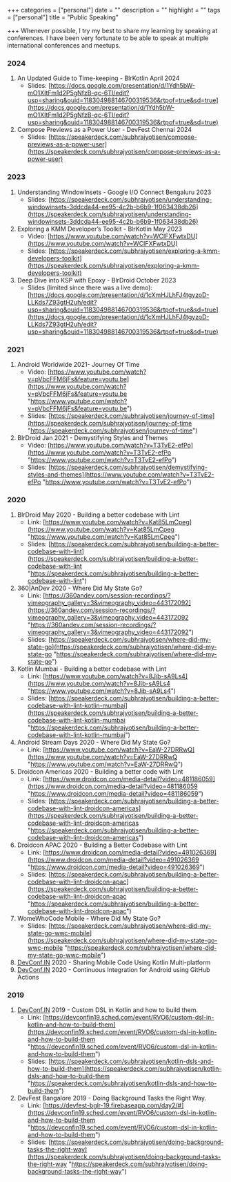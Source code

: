 +++
categories = ["personal"]
date = ""
description = ""
highlight = ""
tags = ["personal"]
title = "Public Speaking"

+++
Whenever possible, I try my best to share my learning by speaking at conferences. I have been very fortunate to be able to speak at multiple international conferences and meetups.

### 2024

1. An Updated Guide to Time-keeping - BlrKotlin April 2024
   * Slides: [https://docs.google.com/presentation/d/1Ydh5bW-mO1XItFm1d2P5gNfzB-qc-6TI/edit?usp=sharing&ouid=118304988146700319536&rtpof=true&sd=true](https://docs.google.com/presentation/d/1Ydh5bW-mO1XItFm1d2P5gNfzB-qc-6TI/edit?usp=sharing&ouid=118304988146700319536&rtpof=true&sd=true)
2. Compose Previews as a Power User - DevFest Chennai 2024
   * Slides: [https://speakerdeck.com/subhrajyotisen/compose-previews-as-a-power-user](https://speakerdeck.com/subhrajyotisen/compose-previews-as-a-power-user)
### 2023

1. Understanding WindowInsets - Google I/O Connect Bengaluru 2023
   * Slides: [https://speakerdeck.com/subhrajyotisen/understanding-windowinsets-3ddcda44-ee95-4c2b-b6b9-1f063438db26](https://speakerdeck.com/subhrajyotisen/understanding-windowinsets-3ddcda44-ee95-4c2b-b6b9-1f063438db26)
2. Exploring a KMM Developer’s Toolkit - BlrKotlin May 2023
   * Video: [https://www.youtube.com/watch?v=WCIFXFwtxDU](https://www.youtube.com/watch?v=WCIFXFwtxDU)
   * Slides: [https://speakerdeck.com/subhrajyotisen/exploring-a-kmm-developers-toolkit](https://speakerdeck.com/subhrajyotisen/exploring-a-kmm-developers-toolkit)
3. Deep Dive into KSP with Epoxy - BlrDroid October 2023
   * Slides (limited since there was a live demo): [https://docs.google.com/presentation/d/1cXmHJLhFJ4tgyzoD-LLKds7Z93gtH2uh/edit?usp=sharing&ouid=118304988146700319536&rtpof=true&sd=true](https://docs.google.com/presentation/d/1cXmHJLhFJ4tgyzoD-LLKds7Z93gtH2uh/edit?usp=sharing&ouid=118304988146700319536&rtpof=true&sd=true)
  
### 2021

1. Android Worldwide 2021- Journey Of Time
   * Video: [https://www.youtube.com/watch?v=pVbcFFM6jFs&feature=youtu.be](https://www.youtube.com/watch?v=pVbcFFM6jFs&feature=youtu.be "https://www.youtube.com/watch?v=pVbcFFM6jFs&feature=youtu.be")
   * Slides: [https://speakerdeck.com/subhrajyotisen/journey-of-time](https://speakerdeck.com/subhrajyotisen/journey-of-time "https://speakerdeck.com/subhrajyotisen/journey-of-time")
2. BlrDroid Jan 2021 - Demystifying Styles and Themes
   * Video: [https://www.youtube.com/watch?v=T3TvE2-efPo](https://www.youtube.com/watch?v=T3TvE2-efPo "https://www.youtube.com/watch?v=T3TvE2-efPo")
   * Slides: [https://speakerdeck.com/subhrajyotisen/demystifying-styles-and-themes](https://www.youtube.com/watch?v=T3TvE2-efPo "https://www.youtube.com/watch?v=T3TvE2-efPo")

### 2020

1. BlrDroid May 2020 - Building a better codebase with Lint
   * Link: [https://www.youtube.com/watch?v=Kat85LmCpeg](https://www.youtube.com/watch?v=Kat85LmCpeg "https://www.youtube.com/watch?v=Kat85LmCpeg")
   * Slides: [https://speakerdeck.com/subhrajyotisen/building-a-better-codebase-with-lint](https://speakerdeck.com/subhrajyotisen/building-a-better-codebase-with-lint "https://speakerdeck.com/subhrajyotisen/building-a-better-codebase-with-lint")
2. 360|AnDev 2020 - Where Did My State Go?
   * Link: [https://360andev.com/session-recordings/?vimeography_gallery=3&vimeography_video=443172092](https://360andev.com/session-recordings/?vimeography_gallery=3&vimeography_video=443172092 "https://360andev.com/session-recordings/?vimeography_gallery=3&vimeography_video=443172092")
   * Slides: [https://speakerdeck.com/subhrajyotisen/where-did-my-state-go](https://speakerdeck.com/subhrajyotisen/where-did-my-state-go "https://speakerdeck.com/subhrajyotisen/where-did-my-state-go")
3. Kotlin Mumbai - Building a better codebase with Lint
   * Link: [https://www.youtube.com/watch?v=8Jib-sA9Ls4](https://www.youtube.com/watch?v=8Jib-sA9Ls4 "https://www.youtube.com/watch?v=8Jib-sA9Ls4")
   * Slides: [https://speakerdeck.com/subhrajyotisen/building-a-better-codebase-with-lint-kotlin-mumbai](https://speakerdeck.com/subhrajyotisen/building-a-better-codebase-with-lint-kotlin-mumbai "https://speakerdeck.com/subhrajyotisen/building-a-better-codebase-with-lint-kotlin-mumbai")
4. Android Stream Days 2020 - Where Did My State Go?
   * Link: [https://www.youtube.com/watch?v=EaW-27DRRwQ](https://www.youtube.com/watch?v=EaW-27DRRwQ "https://www.youtube.com/watch?v=EaW-27DRRwQ")
5. Droidcon Americas 2020 - Building a better code with Lint
   * Link: [https://www.droidcon.com/media-detail?video=481186059](https://www.droidcon.com/media-detail?video=481186059 "https://www.droidcon.com/media-detail?video=481186059")
   * Slides: [https://speakerdeck.com/subhrajyotisen/building-a-better-codebase-with-lint-droidcon-americas](https://speakerdeck.com/subhrajyotisen/building-a-better-codebase-with-lint-droidcon-americas "https://speakerdeck.com/subhrajyotisen/building-a-better-codebase-with-lint-droidcon-americas")
6. Droidcon APAC 2020 - Building a Better Codebase with Lint
   * Link: [https://www.droidcon.com/media-detail?video=491026369](https://www.droidcon.com/media-detail?video=491026369 "https://www.droidcon.com/media-detail?video=491026369")
   * Slides: [https://speakerdeck.com/subhrajyotisen/building-a-better-codebase-with-lint-droidcon-apac](https://speakerdeck.com/subhrajyotisen/building-a-better-codebase-with-lint-droidcon-apac "https://speakerdeck.com/subhrajyotisen/building-a-better-codebase-with-lint-droidcon-apac")
7. WomeWhoCode Mobile - Where Did My State Go?
   * Slides: [https://speakerdeck.com/subhrajyotisen/where-did-my-state-go-wwc-mobile](https://speakerdeck.com/subhrajyotisen/where-did-my-state-go-wwc-mobile "https://speakerdeck.com/subhrajyotisen/where-did-my-state-go-wwc-mobile")
8. [DevConf.IN](http://devconf.in/ "http://DevConf.IN") 2020 - Sharing Mobile Code Using Kotlin Multi-platform
9. [DevConf.IN](http://devconf.in/ "http://DevConf.IN") 2020 - Continuous Integration for Android using GitHub Actions

### 2019

1. [DevConf.IN](http://devconf.in/ "http://DevConf.IN") 2019 - Custom DSL in Kotlin and how to build them.
   * Link: [https://devconfin19.sched.com/event/RVO6/custom-dsl-in-kotlin-and-how-to-build-them](https://devconfin19.sched.com/event/RVO6/custom-dsl-in-kotlin-and-how-to-build-them "https://devconfin19.sched.com/event/RVO6/custom-dsl-in-kotlin-and-how-to-build-them")
   * Slides: [https://speakerdeck.com/subhrajyotisen/kotlin-dsls-and-how-to-build-them](https://speakerdeck.com/subhrajyotisen/kotlin-dsls-and-how-to-build-them "https://speakerdeck.com/subhrajyotisen/kotlin-dsls-and-how-to-build-them")
2. DevFest Bangalore 2019 - Doing Background Tasks the Right Way.
   * Link: [https://devfest-bglr-19.firebaseapp.com/day2/#](https://devconfin19.sched.com/event/RVO6/custom-dsl-in-kotlin-and-how-to-build-them "https://devconfin19.sched.com/event/RVO6/custom-dsl-in-kotlin-and-how-to-build-them")
   * Slides: [https://speakerdeck.com/subhrajyotisen/doing-background-tasks-the-right-way](https://speakerdeck.com/subhrajyotisen/doing-background-tasks-the-right-way "https://speakerdeck.com/subhrajyotisen/doing-background-tasks-the-right-way")
